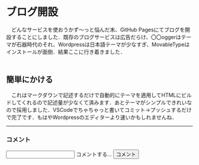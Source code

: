 # ブログ開設
　どんなサービスを使おうかず～っと悩んだ末、GitHub Pagesにてブログを開設することにしました．既存のブログサービスは広告だらけ、〇〇oggerはテーマが石器時代のそれ、Wordpressは日本語テーマが少なすぎ、MovableTypeはインストールが面倒．結果ここに行き着きました．  
　
## 簡単にかける
　これはマークダウンで記述するだけで自動的にテーマを適用してHTMLにビルドしてくれるので記述量が少なくて済みます．あとテーマがシンプルできれいなので採用しました．VSCodeでちゃちゃっと書いてコミット→プッシュするだけで完了です．もはやWordpressのエディターより速いかもしれませんね．

--- 
### コメント
<link rel="stylesheet" href="comment.css">
<script src="comment.js" type="module"></script>

<div class="group">
  <input required="" type="text" id="comment-form" class="ef">
  <span class="highlight"></span>
  <span class="bar"></span>
  <label>コメントする...</label>
  <button class="button-17" onclick="addComment()">コメント</button>
</div>
<br>
<ul id="comments"></ul>
